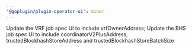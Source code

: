 ```yaml
---
'@goplugin/plugin-operator-ui': minor
---
```


Update the VRF job spec UI to include vrfOwnerAddress; Update the BHS job spec UI to include coordinatorV2PlusAddress, trustedBlockhashStoreAddress and trustedBlockhashStoreBatchSize
